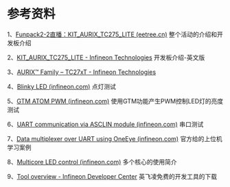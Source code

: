 # 参考资料

1、[Funpack2-2直播：KIT_AURIX_TC275_LITE (eetree.cn)](https://class.eetree.cn/detail/l_629f0ca9e4b01c509aba9b43/4?fromH5=true) 整个活动的介绍和开发板介绍

2、[KIT_AURIX_TC275_LITE - Infineon Technologies](https://www.infineon.com/cms/en/product/evaluation-boards/kit_aurix_tc275_lite/) 开发板介绍-英文版

3、[AURIX™ Family – TC27xT - Infineon Technologies](https://www.infineon.com/cms/en/product/microcontroller/32-bit-tricore-microcontroller/32-bit-tricore-aurix-tc2xx/aurix-family-tc27xt/?redirId=101142)

4、[Blinky LED (infineon.com)](https://www.infineon.com/dgdl/Infineon-Blinky_LED_1_KIT_TC275_LK-Training-v01_02-EN.pdf?fileId=5546d4627a0b0c7b017a586733384c8a)  点灯测试

5、[GTM ATOM PWM (infineon.com)](https://www.infineon.com/dgdl/Infineon-AURIX_GTM_ATOM_PWM_1_KIT_TC275_LK-TR-Training-v01_00-EN.pdf?fileId=5546d4627a0b0c7b017a5842191924cf) 使用GTM功能产生PWM控制LED灯的亮度测试

6、[UART communication via ASCLIN module (infineon.com)](https://www.infineon.com/dgdl/Infineon-AURIX_ASCLIN_UART_1_KIT_TC275_LK-TR-Training-v01_00-EN.pdf?fileId=5546d4627a0b0c7b017a5845b0422526) 串口测试

7、[Data multiplexer over UART using OneEye (infineon.com)](https://www.infineon.com/dgdl/Infineon-AURIX_OneEye_UART_Mux_1_KIT_TC275_LK-TR-Training-v01_00-EN.pdf?fileId=8ac78c8c818eceac0181959ee84f54bc) 官方给的上位机学习案例

8、[Multicore LED control (infineon.com)](https://www.infineon.com/dgdl/Infineon-Multicore_1_KIT_TC275_LK-Training-v01_02-EN.pdf?fileId=5546d4627a0b0c7b017a584498ae24ed) 多个核心的使用简介

9、[Tool overview - Infineon Developer Center](https://softwaretools.infineon.com/tools?q=aurix) 英飞凌免费的开发工具的下载


